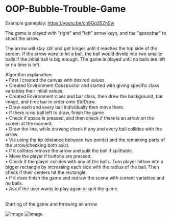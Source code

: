 ﻿# OOP-Bubble-Trouble-Game

Example gameplay: https://youtu.be/cn9Gq35ZnSw 

The game is played with "right" and "left" arrow keys, and the "spacebar" to shoot the arrow.

The arrow will stay still and get longer until it reaches the top side of the screen. If the arrow were to hit a ball, the ball would divide into two smaller balls if the initial ball is big enough. The game is played until no balls are left or no time is left.

Algorithm explanation:<br />
•	First I created the canvas with desired values.<br />
•	Created Environment Constructor and started with giving specific class variables their initial values.<br />
•	Created Environment class and bar class, then drew the background, bar image, and time bar in order onto StdDraw.<br />
•	Draw each and every ball individually then move them.<br />
•	If there is no ball left to draw, finish the game<br />
•	Check if space is pressed, and then check if there is an arrow on the screen at the moment.<br />
•	Draw the line, while drawing check if any and every ball collides with the arrow. <br />
•	Via using the tip (distance between two points) and the remaining parts of the arrow(checking both axis).<br />
•	If it collides remove the arrow and split the ball if splittable.<br />
•	Move the player if buttons are pressed.<br />
•	Check if the player collides with any of the balls. Turn player hitbox into a bigger rectangle by increasing each side with the radius of the ball. Then check if their centers hit the rectangle.<br />
•	 If it does finish the game and redraw the scene with current variables and no balls.<br />
•	Ask if the user wants to play again or quit the game.<br />
<br />

Starting of the game and throwing an arrow
 
![image](https://github.com/Kerem-Kurt/OOP-Bubble-Trouble-Game/assets/121832450/a8fb7fa9-de71-4641-9f46-6fbf7f3d534e)
![image](https://github.com/Kerem-Kurt/OOP-Bubble-Trouble-Game/assets/121832450/0c1d5d77-2905-447e-8ed4-6a49dae62354)
